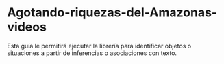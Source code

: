 # Agotando-riquezas-del-Amazonas-videos
Esta guía le permitirá ejecutar la librería para identificar objetos o situaciones a partir de inferencias o asociaciones con texto.
